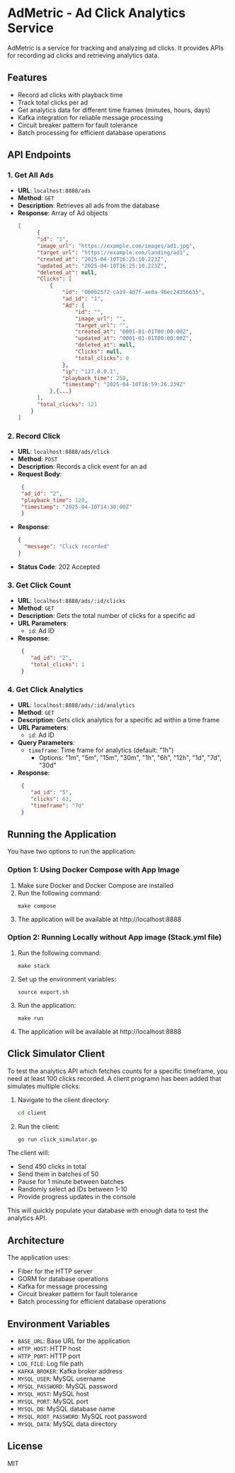 # AdMetric - Ad Click Analytics Service

AdMetric is a service for tracking and analyzing ad clicks. It provides APIs for recording ad clicks and retrieving analytics data.

## Features

- Record ad clicks with playback time
- Track total clicks per ad
- Get analytics data for different time frames (minutes, hours, days)
- Kafka integration for reliable message processing
- Circuit breaker pattern for fault tolerance
- Batch processing for efficient database operations

## API Endpoints

### 1. Get All Ads

- **URL**: `localhost:8888/ads`
- **Method**: `GET`
- **Description**: Retrieves all ads from the database
- **Response**: Array of Ad objects
  ```json
  [
        {
        "id": "1",
        "image_url": "https://example.com/images/ad1.jpg",
        "target_url": "https://example.com/landing/ad1",
        "created_at": "2025-04-10T16:25:10.223Z",
        "updated_at": "2025-04-10T16:25:10.223Z",
        "deleted_at": null,
        "Clicks": [
            {
                "id": "000b25f2-ca19-4d7f-ae0a-96ec24356635",
                "ad_id": "1",
                "Ad": {
                    "id": "",
                    "image_url": "",
                    "target_url": "",
                    "created_at": "0001-01-01T00:00:00Z",
                    "updated_at": "0001-01-01T00:00:00Z",
                    "deleted_at": null,
                    "Clicks": null,
                    "total_clicks": 0
                },
                "ip": "127.0.0.1",
                "playback_time": 258,
                "timestamp": "2025-04-10T16:59:26.239Z"
            },{...}
        ],
        "total_clicks": 121
      }
  ]
  ```

### 2. Record Click

- **URL**: `localhost:8888/ads/click`
- **Method**: `POST`
- **Description**: Records a click event for an ad
- **Request Body**:
  ```json
   {
   "ad_id": "2",
   "playback_time": 120,
   "timestamp": "2025-04-10T14:30:00Z"
   }
  ```
- **Response**:
  ```json
  {
    "message": "Click recorded"
  }
  ```
- **Status Code**: 202 Accepted

### 3. Get Click Count

- **URL**: `localhost:8888/ads/:id/clicks`
- **Method**: `GET`
- **Description**: Gets the total number of clicks for a specific ad
- **URL Parameters**:
  - `id`: Ad ID
- **Response**:
  ```json
   {
      "ad_id": "2",
      "total_clicks": 1
   }
  ```

### 4. Get Click Analytics

- **URL**: `localhost:8888/ads/:id/analytics`
- **Method**: `GET`
- **Description**: Gets click analytics for a specific ad within a time frame
- **URL Parameters**:
  - `id`: Ad ID
- **Query Parameters**:
  - `timeframe`: Time frame for analytics (default: "1h")
    - Options: "1m", "5m", "15m", "30m", "1h", "6h", "12h", "1d", "7d", "30d"
- **Response**:
  ```json
   {
      "ad_id": "5",
      "clicks": 62,
      "timeframe": "7d"
   }
  ```

## Running the Application

You have two options to run the application:

### Option 1: Using Docker Compose with App Image

1. Make sure Docker and Docker Compose are installed
2. Run the following command:
   ```
   make compose
   ```
3. The application will be available at http://localhost:8888

### Option 2: Running Locally without App image (Stack.yml file)

1. Run the following command:
   ```
   make stack
   ```
2. Set up the environment variables:
   ```
   source export.sh
   ```
3. Run the application:
   ```
   make run
   ```
4. The application will be available at http://localhost:8888

## Click Simulator Client

To test the analytics API which fetches counts for a specific timeframe, you need at least 100 clicks recorded. A client programn has been added that simulates multiple clicks:

1. Navigate to the client directory:
   ```bash
   cd client
   ```
2. Run the client:
   ```bash
   go run click_simulator.go
   ```

The client will:

- Send 450 clicks in total
- Send them in batches of 50
- Pause for 1 minute between batches
- Randomly select ad IDs between 1-10
- Provide progress updates in the console

This will quickly populate your database with enough data to test the analytics API.

## Architecture

The application uses:

- Fiber for the HTTP server
- GORM for database operations
- Kafka for message processing
- Circuit breaker pattern for fault tolerance
- Batch processing for efficient database operations

## Environment Variables

- `BASE_URL`: Base URL for the application
- `HTTP_HOST`: HTTP host
- `HTTP_PORT`: HTTP port
- `LOG_FILE`: Log file path
- `KAFKA_BROKER`: Kafka broker address
- `MYSQL_USER`: MySQL username
- `MYSQL_PASSWORD`: MySQL password
- `MYSQL_HOST`: MySQL host
- `MYSQL_PORT`: MySQL port
- `MYSQL_DB`: MySQL database name
- `MYSQL_ROOT_PASSWORD`: MySQL root password
- `MYSQL_DATA`: MySQL data directory

## License

MIT
